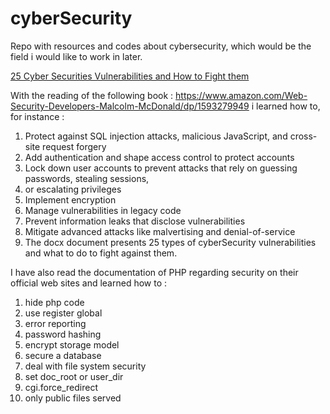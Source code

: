 # cyberSecurity
Repo with resources and codes about cybersecurity, which would be the field i would like to work in later. 

 [25 Cyber Securities Vulnerabilities and How to Fight them](https://1fichier.com/?hodh9ahz1ql8zrfvw3t7)
 
 With the reading of the following book : https://www.amazon.com/Web-Security-Developers-Malcolm-McDonald/dp/1593279949 i learned how to, for instance : 

  1.  Protect against SQL injection attacks, malicious JavaScript, and cross-site request forgery
  2.  Add authentication and shape access control to protect accounts
  3.  Lock down user accounts to prevent attacks that rely on guessing passwords, stealing sessions,
  4.  or escalating privileges
  5.  Implement encryption
  6.  Manage vulnerabilities in legacy code
  7.  Prevent information leaks that disclose vulnerabilities
  8.  Mitigate advanced attacks like malvertising and denial-of-service
  9.  The docx document presents 25 types of cyberSecurity vulnerabilities and what to do to fight against them. 
  

I have also read the documentation of PHP regarding security on their official web sites and learned how to : 

1. hide php code
2. use register global
3. error reporting
4. password hashing
5. encrypt storage model
6. secure a database
7. deal with file system security
8. set doc_root or user_dir
9. cgi.force_redirect
10. only public files served 


